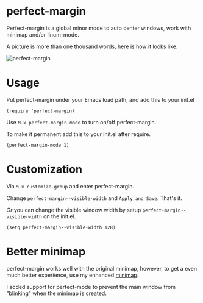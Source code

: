 perfect-margin
==============

Perfect-margin is a global minor mode to auto center windows, work with minimap and/or linum-mode.

A picture is more than one thousand words, here is how it looks like.

<span class="image-600">![perfect-margin](https://raw.githubusercontent.com/mpwang/mpwang.github.io/master/media/files/perfect-margin.gif)</span>

# Usage

Put perfect-margin under your Emacs load path, and add this to your init.el

    (require 'perfect-margin)

Use `M-x perfect-margin-mode` to turn on/off perfect-margin.

To make it permanent add this to your init.el after require.

    (perfect-margin-mode 1)

# Customization

Via `M-x customize-group` and enter perfect-margin.

Change `perfect-margin--visible-width` and `Apply and Save`. That's it.

*Or* you can change the visible window width by setup `perfect-margin--visible-width` on the init.el.

    (setq perfect-margin--visible-width 128)

# Better minimap
perfect-margin works well with the original minimap, however, to get a even much better experience, use my enhanced [minimap](https://github.com/mpwang/emacs-minimap).

I added support for perfect-mode to prevent the main window from "blinking" when the minimap is created.
